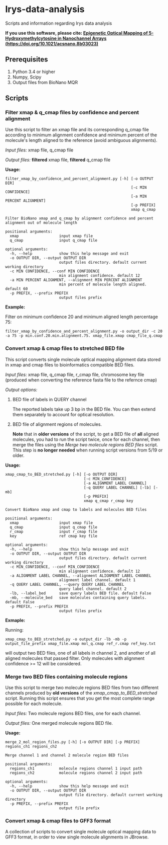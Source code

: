 # Irys-data-analysis
Scripts and information regarding Irys data analysis

**If you use this software, please cite: [Epigenetic Optical Mapping of 5-Hydroxymethylcytosine in Nanochannel Arrays (https://doi.org/10.1021/acsnano.8b03023)](https://doi.org/10.1021/acsnano.8b03023)**

## Prerequisites
1. Python 3.4 or higher
2. Numpy, Scipy
3. Output files from BioNano MQR

## Scripts
### Filter xmap & q_cmap files by confidence and percent alignment
Use this script to filter an xmap file and its corresponding q_cmap file according to minimum alignment confidence and minimum percent of the molecule's length aligned to the reference (avoid ambiguous alignments).

_Input files:_ xmap file, q_cmap file

_Output files:_ **filtered** xmap file, **filtered** q_cmap file

**Usage:**
```
filter_xmap_by_confidence_and_percent_alignment.py [-h] [-o OUTPUT DIR]
                                                        [-c MIN CONFIDENCE]
                                                        [-a MIN PERCENT ALIGNMENT]
                                                        [-p PREFIX]
                                                        xmap q_cmap

Filter BioNano xmap and q_cmap by alignment confidence and percent alignment out of molecule length

positional arguments:
  xmap                  input xmap file
  q_cmap                input q_cmap file

optional arguments:
  -h, --help            show this help message and exit
  -o OUTPUT DIR, --output OUTPUT DIR
                        output files directory. default current working directory
  -c MIN CONFIDENCE, --conf MIN CONFIDENCE
                        min alignment confidence. default 12
  -a MIN PERCENT ALIGNMENT, --alignment MIN PERCENT ALIGNMENT
                        min percent of molecule length aligned. default 60
  -p PREFIX, --prefix PREFIX
                        output files prefix
```

**Example:**

Filter on minimum confidence 20 and minimum aligned length percentage 75:
```
filter_xmap_by_confidence_and_percent_alignment.py -o output_dir -c 20 -a 75 -p min.conf.20.min.alignment.75. xmap_file.xmap cmap_file_q.cmap
```

### Convert xmap & cmap files to stretched BED file
This script converts single molecule optical mapping alignment data stored in xmap and cmap files to bioinformatics compatible BED files.

_Input files:_ xmap file, q_cmap file, r_cmap file, chromosome key file (produced when converting the reference fasta file to the refernce cmap)

_Output options:_
1. BED file of labels in QUERY channel

   The reported labels take up 3 bp in the BED file. You can then extend them separately to account for optical resolution.

2. BED file of alignment regions of molecules.

   **Note** that in **older versions** of the script, to get a BED file of **all** aligned molecules, you had to run the script twice, once for each channel, then merge the files using the _Merge two molecule regions BED files_ script. This step is **no longer needed** when running script versions from 5/19 or older.

**Usage:**
```
xmap_cmap_to_BED_stretched.py [-h] [-o OUTPUT DIR]
                                   [-c MIN_CONFIDENCE]
                                   [-a ALIGNMENT LABEL CHANNEL]
                                   [-q QUERY LABEL CHANNEL] [-lb] [-mb]
                                   [-p PREFIX]
                                   xmap q_cmap r_cmap key

Convert BioNano xmap and cmap to labels and molecules BED files

positional arguments:
  xmap                  input xmap file
  q_cmap                input q_cmap file
  r_cmap                input r_cmap file
  key                   ref cmap key file

optional arguments:
  -h, --help            show this help message and exit
  -o OUTPUT DIR, --output OUTPUT DIR
                        output files directory. default current working directory
  -c MIN_CONFIDENCE, --conf MIN_CONFIDENCE
                        min alignment confidence. default 12
  -a ALIGNMENT LABEL CHANNEL, --alignment ALIGNMENT LABEL CHANNEL
                        alignment label channel. default 1
  -q QUERY LABEL CHANNEL, --query QUERY LABEL CHANNEL
                        query label channel. default 2
  -lb, --label_bed      save query labels BED file. default False
  -mb, --molecule_bed   save molecules containing query labels. default False
  -p PREFIX, --prefix PREFIX
                        output files prefix
```

**Exmaple:**

Running:
```
xmap_cmap_to_BED_stretched.py -o output_dir -lb -mb -p output_file_prefix xmap_file.xmap mol_q.cmap ref_r.cmap ref_key.txt
```
will output two BED files, one of all labels in channel 2, and another of all aligned molecules that passed filter. Only molecules with alignment confidence >= 12 will be considered.

### Merge two BED files containing molecule regions
Use this script to merge two molecule regions BED files from two different channels produced by **old versions** of the _xmap_cmap_to_BED_stretched_ script. Running this script ensures that you get the most complete range possible for each molecule.

_Input files:_ Two molecule regions BED files, one for each channel.

_Output files:_ One merged molecule regions BED file.

**Usage:**
```
merge_2_mol_region_files.py [-h] [-o OUTPUT DIR] [-p PREFIX] regions_ch1 regions_ch2

Merge channel 1 and channel 2 molecule region BED files

positional arguments:
  regions_ch1           molecule regions channel 1 input path
  regions_ch2           molecule regions channel 2 input path

optional arguments:
  -h, --help            show this help message and exit
  -o OUTPUT DIR, --output OUTPUT DIR
                        output file directory. default current working directory
  -p PREFIX, --prefix PREFIX
                        output file prefix
```

### Convert xmap & cmap files to GFF3 format
A collection of scripts to convert single molecule optical mapping data to GFF3 format, in order to view single molecule alignments in JBrowse.
